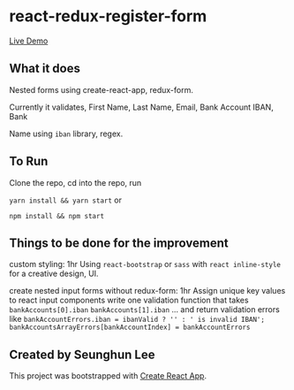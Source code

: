 # react-redux-register-form
[Live Demo](https://biographer-ada-38367.netlify.com)

## What it does
Nested forms using create-react-app, redux-form.

Currently it validates, First Name, Last Name, Email, Bank Account IBAN, Bank

Name using `iban` library, regex.

## To Run
Clone the repo, cd into the repo, run

`yarn install && yarn start` or

`npm install && npm start`

## Things to be done for the improvement
custom styling: 1hr
  Using `react-bootstrap` or `sass` with `react inline-style` for a creative design, UI.

create nested input forms without redux-form: 1hr
  Assign unique key values to react input components
  write one validation function that takes `bankAccounts[0].iban` `bankAccounts[1].iban` ... and return validation errors like
  `bankAccountErrors.iban = ibanValid ? '' : ' is invalid IBAN';
   bankAccountsArrayErrors[bankAccountIndex] = bankAccountErrors`

## Created by Seunghun Lee

This project was bootstrapped with [Create React App](https://github.com/facebookincubator/create-react-app).
